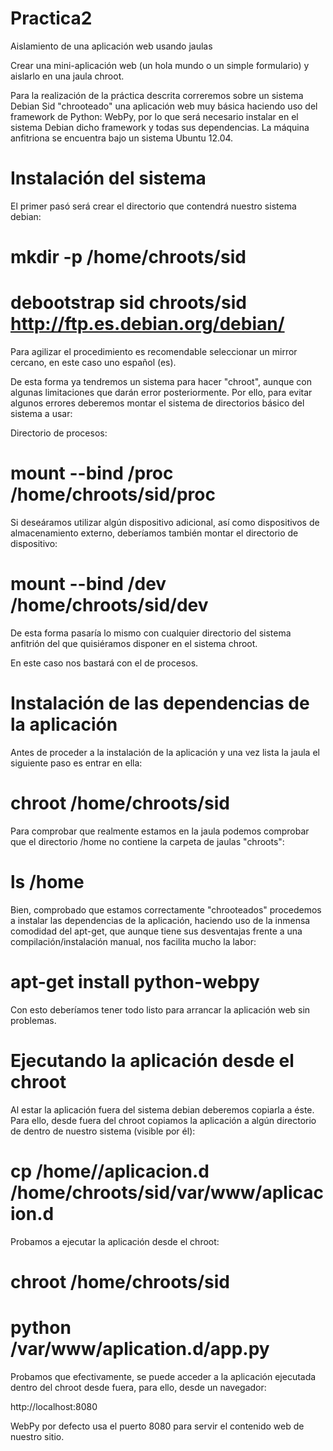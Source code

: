 Practica2
=========

Aislamiento de una aplicación web usando jaulas

Crear una mini-aplicación web (un hola mundo o un simple formulario) y aislarlo en una jaula chroot.

Para la realización de la práctica descrita correremos sobre un sistema Debian Sid "chrooteado" una aplicación web muy básica
haciendo uso del framework de Python: WebPy, por lo que será necesario instalar en el sistema Debian dicho framework y todas
sus dependencias. La máquina anfitriona se encuentra bajo un sistema Ubuntu 12.04.


Instalación del sistema
======

El primer pasó será crear el directorio que contendrá nuestro sistema debian:

# mkdir -p /home/chroots/sid

# debootstrap sid chroots/sid http://ftp.es.debian.org/debian/
Para agilizar el procedimiento es recomendable seleccionar un mirror cercano, en este caso uno español (es).

De esta forma ya tendremos un sistema para hacer "chroot", aunque con algunas limitaciones que darán error posteriormente.
Por ello, para evitar algunos errores deberemos montar el sistema de directorios básico del sistema a usar:

Directorio de procesos:
# mount --bind /proc /home/chroots/sid/proc

Si deseáramos utilizar algún dispositivo adicional, así como dispositivos de almacenamiento externo, deberíamos también
montar el directorio de dispositivo:

# mount --bind /dev /home/chroots/sid/dev

De esta forma pasaría lo mismo con cualquier directorio del sistema anfitrión del que quisiéramos disponer en el sistema
chroot.

En este caso nos bastará con el de procesos.


Instalación de las dependencias de la aplicación
=======
Antes de proceder a la instalación de la aplicación y una vez lista la jaula el siguiente paso es entrar en ella:
# chroot /home/chroots/sid

Para comprobar que realmente estamos en la jaula podemos comprobar que el directorio /home no contiene la carpeta de
jaulas "chroots":
# ls /home

Bien, comprobado que estamos correctamente "chrooteados" procedemos a instalar las dependencias de la aplicación,
haciendo uso de la inmensa comodidad del apt-get, que aunque tiene sus desventajas frente a una compilación/instalación
manual, nos facilita mucho la labor:
# apt-get install python-webpy

Con esto deberíamos tener todo listo para arrancar la aplicación web sin problemas.

Ejecutando la aplicación desde el chroot
=======
Al estar la aplicación fuera del sistema debian deberemos copiarla a éste. Para ello, desde fuera del chroot copiamos la aplicación a algún directorio
de dentro de nuestro sistema (visible por él):
# cp /home/<username>/aplicacion.d /home/chroots/sid/var/www/aplicacion.d

Probamos a ejecutar la aplicación desde el chroot:
# chroot /home/chroots/sid
# python /var/www/aplication.d/app.py

Probamos que efectivamente, se puede acceder a la aplicación ejecutada dentro del chroot desde fuera, para ello, desde
un navegador:

http://localhost:8080

WebPy por defecto usa el puerto 8080 para servir el contenido web de nuestro sitio.
